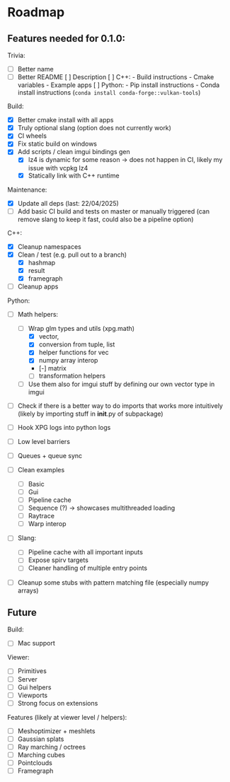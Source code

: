 # Roadmap

## Features needed for 0.1.0:

Trivia:
- [ ] Better name
- [ ] Better README
    [ ] Description
    [ ] C++:
        - Build instructions
        - Cmake variables
        - Example apps
    [ ] Python:
        - Pip install instructions
        - Conda install instructions (`conda install conda-forge::vulkan-tools`)

Build:
- [x] Better cmake install with all apps
- [x] Truly optional slang (option does not currently work)
- [x] CI wheels
- [x] Fix static build on windows
- [x] Add scripts / clean imgui bindings gen
    - [x] lz4 is dynamic for some reason -> does not happen in CI, likely my issue with vcpkg lz4
    - [x] Statically link with C++ runtime

Maintenance:
- [x] Update all deps (last: 22/04/2025)
- [ ] Add basic CI build and tests on master or manually triggered (can remove slang to keep it fast, could also be a pipeline option)

C++:
- [x] Cleanup namespaces
- [x] Clean / test (e.g. pull out to a branch)
    - [x] hashmap
    - [x] result
    - [x] framegraph
- [ ] Cleanup apps

Python:
- [ ] Math helpers:
    - [ ] Wrap glm types and utils (xpg.math)
        - [x] vector,
        - [x] conversion from tuple, list
        - [x] helper functions for vec
        - [x] numpy array interop
        - [-] matrix
        - [ ] transformation helpers
    - [ ] Use them also for imgui stuff by defining our own vector type in imgui
- [ ] Check if there is a better way to do imports that works more intuitively
      (likely by importing stuff in __init__.py of subpackage)
- [ ] Hook XPG logs into python logs
- [ ] Low level barriers
- [ ] Queues + queue sync
- [ ] Clean examples
    - [ ] Basic
    - [ ] Gui
    - [ ] Pipeline cache
    - [ ] Sequence (?) -> showcases multithreaded loading
    - [ ] Raytrace
    - [ ] Warp interop
- [ ] Slang:
    - [ ] Pipeline cache with all important inputs
    - [ ] Expose spirv targets
    - [ ] Cleaner handling of multiple entry points
- [ ] Cleanup some stubs with pattern matching file (especially numpy arrays)


## Future

Build:
- [ ] Mac support

Viewer:
- [ ] Primitives
- [ ] Server
- [ ] Gui helpers
- [ ] Viewports
- [ ] Strong focus on extensions

Features (likely at viewer level / helpers):
- [ ] Meshoptimizer + meshlets
- [ ] Gaussian splats
- [ ] Ray marching / octrees
- [ ] Marching cubes
- [ ] Pointclouds
- [ ] Framegraph